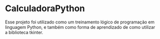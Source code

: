 # CalculadoraPython

Esse projeto foi utilizado como um treinamento lógico de programação em linguagem Python, e também como forma de aprendizado de como utilizar a biblioteca tkinter.
